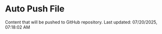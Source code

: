 # Auto Push File

Content that will be pushed to GitHub repository.
Last updated: 07/20/2025, 07:18:02 AM